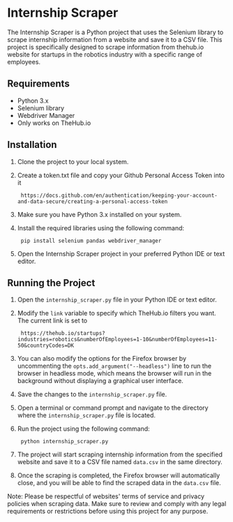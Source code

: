 # Internship Scraper

The Internship Scraper is a Python project that uses the Selenium library to scrape internship information from a website and save it to a CSV file. This project is specifically designed to scrape information from thehub.io website for startups in the robotics industry with a specific range of employees.

## Requirements
- Python 3.x
- Selenium library
- Webdriver Manager
- Only works on TheHub.io 

## Installation
1. Clone the project to your local system.
2. Create a token.txt file and copy your Github Personal Access Token into it

        https://docs.github.com/en/authentication/keeping-your-account-and-data-secure/creating-a-personal-access-token
3. Make sure you have Python 3.x installed on your system.
4. Install the required libraries using the following command: 

        pip install selenium pandas webdriver_manager
5. Open the Internship Scraper project in your preferred Python IDE or text editor.


## Running the Project
1. Open the `internship_scraper.py` file in your Python IDE or text editor.
2. Modify the `link` variable to specify which TheHub.io filters you want. The current link is set to 

        https://thehub.io/startups?industries=robotics&numberOfEmployees=1-10&numberOfEmployees=11-50&countryCodes=DK 
    
3. You can also modify the options for the Firefox browser by uncommenting the `opts.add_argument("--headless")` line to run the browser in headless mode, which means the browser will run in the background without displaying a graphical user interface.
4. Save the changes to the `internship_scraper.py` file.
5. Open a terminal or command prompt and navigate to the directory where the `internship_scraper.py` file is located.
6. Run the project using the following command:
        
        python internship_scraper.py
7. The project will start scraping internship information from the specified website and save it to a CSV file named `data.csv` in the same directory.
8. Once the scraping is completed, the Firefox browser will automatically close, and you will be able to find the scraped data in the `data.csv` file.

Note: Please be respectful of websites' terms of service and privacy policies when scraping data. Make sure to review and comply with any legal requirements or restrictions before using this project for any purpose.
